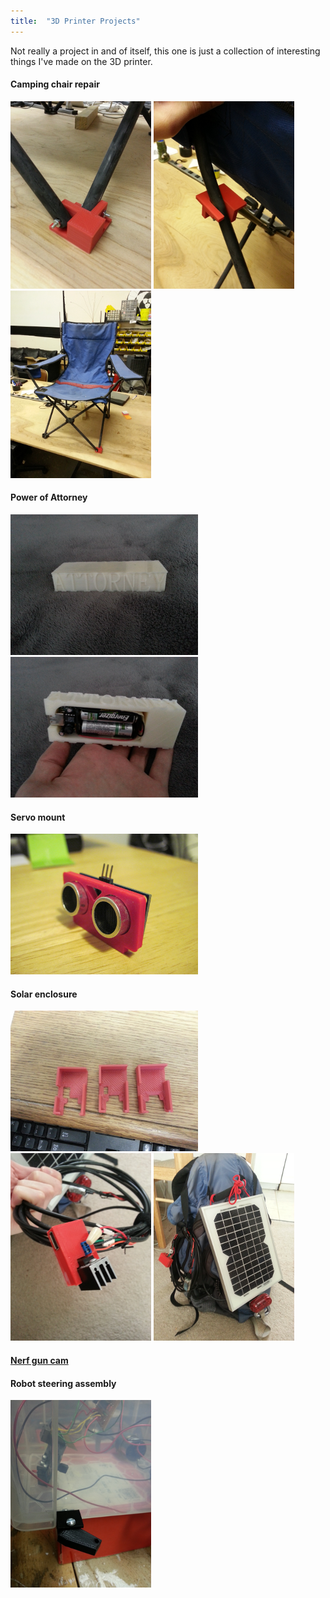 ```yaml
---
title:  "3D Printer Projects"
---
```


Not really a project in and of itself, this one is just a collection of interesting things I\'ve made on the 3D printer.

#### Camping chair repair
![](/pictures/CampingChair1.png)
![](/pictures/CampingChair2.png)
![](/pictures/CampingChair3.png)

#### Power of Attorney
![](/pictures/PowerOfAttorney1.png)
![](/pictures/PowerOfAttorney2.png)

#### Servo mount
![](/pictures/ServoMount1.png)

#### Solar enclosure
![](/pictures/SolarEnclosure1.png)
![](/pictures/SolarEnclosure2.png)
![](/pictures/SolarEnclosure3.png)

#### [Nerf gun cam](http://youtu.be/vGRJ7N-sHWg)

#### Robot steering assembly
![](/pictures/Steering1.png)
